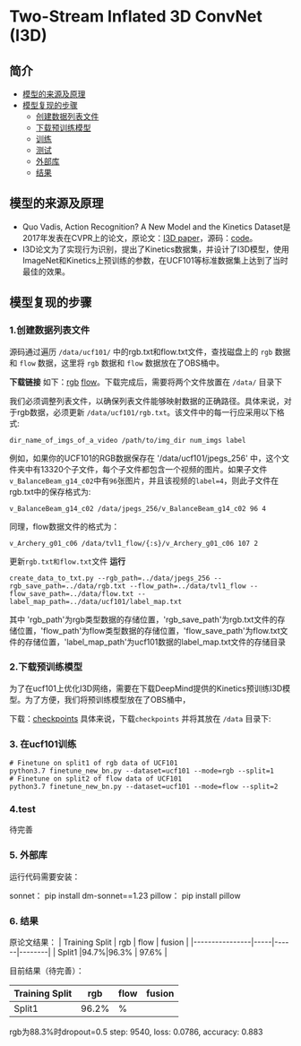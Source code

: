# Two-Stream Inflated 3D ConvNet (I3D)

## 简介

* [模型的来源及原理](#模型的来源及原理)
* [模型复现的步骤](#模型复现的步骤)
  * [创建数据列表文件](#创建数据列表文件)
  * [下载预训练模型](#下载预训练模型)
  * [训练](#训练)
  * [测试](#测试)
  * [外部库](#外部库)
  * [结果](#结果)


## 模型的来源及原理

- Quo Vadis, Action Recognition? A New Model and the Kinetics Dataset是2017年发表在CVPR上的论文，原论文：[I3D paper](http://openaccess.thecvf.com/content_cvpr_2017/papers/Carreira_Quo_Vadis_Action_CVPR_2017_paper.pdf)，源码：[code](https://github.com/USTC-Video-Understanding/I3D_Finetune)。
- I3D论文为了实现行为识别，提出了Kinetics数据集，并设计了I3D模型，使用ImageNet和Kinetics上预训练的参数，在UCF101等标准数据集上达到了当时最佳的效果。

## 模型复现的步骤

### 1.创建数据列表文件
源码通过遍历 `/data/ucf101/` 中的rgb.txt和flow.txt文件，查找磁盘上的 `rgb` 数据和 `flow` 数据，这里将 `rgb` 数据和 `flow` 数据放在了OBS桶中。

 **下载链接** 如下：[rgb](https://i3d-ucf101.obs.cn-north-4.myhuaweicloud.com/jepgs_256.zip) [flow](https://i3d-ucf101.obs.cn-north-4.myhuaweicloud.com/ucf101_tv1_flow.zip)。下载完成后，需要将两个文件放置在 `/data/` 目录下


我们必须调整列表文件，以确保列表文件能够映射数据的正确路径。具体来说，对于rgb数据，必须更新 `/data/ucf101/rgb.txt`。该文件中的每一行应采用以下格式:

```
dir_name_of_imgs_of_a_video /path/to/img_dir num_imgs label 
```

例如，如果你的UCF101的RGB数据保存在 '/data/ucf101/jpegs_256' 中，这个文件夹中有13320个子文件，每个子文件都包含一个视频的图片。如果子文件 `v_BalanceBeam_g14_c02`中有`96`张图片，并且该视频的`label=4`，则此子文件在rgb.txt中的保存格式为:

```
v_BalanceBeam_g14_c02 /data/jpegs_256/v_BalanceBeam_g14_c02 96 4
```

同理，flow数据文件的格式为：

```
v_Archery_g01_c06 /data/tvl1_flow/{:s}/v_Archery_g01_c06 107 2
```
更新`rgb.txt和flow.txt`文件 **运行**  

```
create_data_to_txt.py --rgb_path=../data/jpegs_256 --rgb_save_path=../data/rgb.txt --flow_path=../data/tvl1_flow --flow_save_path=../data/flow.txt --label_map_path=../data/ucf101/label_map.txt
```
其中 'rgb_path'为rgb类型数据的存储位置，'rgb_save_path'为rgb.txt文件的存储位置，'flow_path'为flow类型数据的存储位置，'flow_save_path'为flow.txt文件的存储位置，'label_map_path'为ucf101数据的label_map.txt文件的存储目录


### 2.下载预训练模型
为了在ucf101上优化I3D网络，需要在下载DeepMind提供的Kinetics预训练I3D模型。为了方便，我们将预训练模型放在了OBS桶中，

下载：[checkpoints](https://i3d-ucf101.obs.cn-north-4.myhuaweicloud.com/checkpoints.zip)  具体来说，下载`checkpoints` 并将其放在 `/data` 目录下:

### 3. 在ucf101训练

```
# Finetune on split1 of rgb data of UCF101
python3.7 finetune_new_bn.py --dataset=ucf101 --mode=rgb --split=1
# Finetune on split2 of flow data of UCF101
python3.7 finetune_new_bn.py --dataset=ucf101 --mode=flow --split=2 
```
### 4.test

待完善

### 5. 外部库

运行代码需要安装：

sonnet： pip install dm-sonnet==1.23
pillow： pip install pillow

### 6. 结果
原论文结果：
| Training Split | rgb | flow | fusion |
|----------------|-----|------|--------|
|     Split1     |94.7%|96.3% | 97.6%  |

目前结果（待完善）：

| Training Split | rgb | flow | fusion |
|----------------|-----|------|--------|
|     Split1     |96.2%|    % |        |

rgb为88.3%时dropout=0.5  step: 9540, loss: 0.0786, accuracy: 0.883